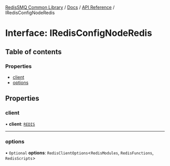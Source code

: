 [RedisSMQ Common Library](../../../README.md) / [Docs](../../README.md) / [API Reference](../README.md) / IRedisConfigNodeRedis

# Interface: IRedisConfigNodeRedis

## Table of contents

### Properties

- [client](IRedisConfigNodeRedis.md#client)
- [options](IRedisConfigNodeRedis.md#options)

## Properties

### client

• **client**: [`REDIS`](../enums/ERedisConfigClient.md#redis)

___

### options

• `Optional` **options**: `RedisClientOptions`\<`RedisModules`, `RedisFunctions`, `RedisScripts`\>
